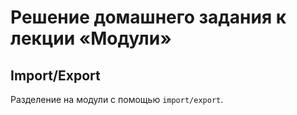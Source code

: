 # Решение домашнего задания к лекции «Модули»

## Import/Export

Разделение на модули с помощью `import/export`. 
